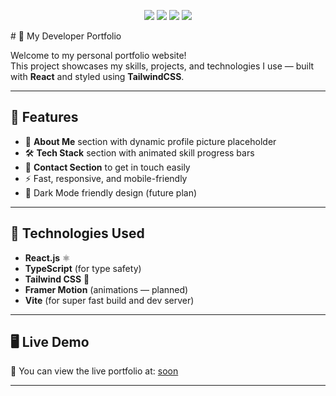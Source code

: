 <p align="center">
  <img src="https://img.shields.io/badge/React-20232A?style=for-the-badge&logo=react&logoColor=61DAFB" />
  <img src="https://img.shields.io/badge/TailwindCSS-0EA5E9?style=for-the-badge&logo=tailwindcss&logoColor=white" />
  <img src="https://img.shields.io/badge/TypeScript-3178C6?style=for-the-badge&logo=typescript&logoColor=white" />
  <img src="https://img.shields.io/badge/Vite-646CFF?style=for-the-badge&logo=vite&logoColor=white" />
</p>
# 🚀 My Developer Portfolio

Welcome to my personal portfolio website!  
This project showcases my skills, projects, and technologies I use — built with **React** and styled using **TailwindCSS**.

---

## 🌟 Features

- 📄 **About Me** section with dynamic profile picture placeholder
- 🛠 **Tech Stack** section with animated skill progress bars
- 💬 **Contact Section** to get in touch easily
- ⚡ Fast, responsive, and mobile-friendly
- 🌙 Dark Mode friendly design (future plan)

---

## 🧰 Technologies Used

- **React.js** ⚛️
- **TypeScript** (for type safety)
- **Tailwind CSS** 🎨
- **Framer Motion** (animations — planned)
- **Vite** (for super fast build and dev server)

---

## 🖥️ Live Demo

🚀 You can view the live portfolio at: [soon](https://chromedino.com/)

---



